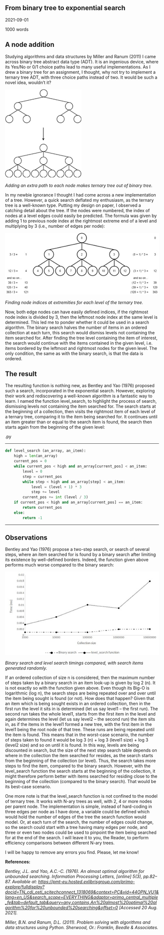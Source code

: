 ## From binary tree to exponential search

2021-09-01

1000 words

## A node addition

Studying algorithms and data structures by Miller and Ranum (2011) I came across binary tree abstract data type (ADT). It is an ingenious device, where its Yes/No or 0/1 choice paths lead to many useful implementations. As I drew a binary tree for an assignment, I thought, why not try to implement a ternary tree ADT, with three choice paths instead of two. It would be such a novel idea, wouldn’t it?

![Binary and ternary](assets/articles/2021/01_article/01_b_to_t.jpg "Binary to ternary")

_Adding an extra path to each node makes ternary tree out of binary tree._

In my newbie ignorance I thought I had come across a new implementation of a tree. However, a quick search deflated my enthusiasm, as the ternary tree is a well-known type. Putting my design on paper, I observed a catching detail about the tree. If the nodes were numbered, the index of nodes at a level edges could easily be predicted. The formula was given by adding 1 to previous node index at the rightmost extreme end of a level and multiplying by 3 (i.e., number of edges per node):

![Tree indices](assets/articles/2021/01_article/02_indices.jpg "Ternary tree indices")

_Finding node indices at extremities for each level of the ternary tree._

Now, both edge nodes can have easily defined indices, if the rightmost node index is divided by 3, then the leftmost node index at the same level is determined. This led me to ponder whether it could be used in a search algorithm. The binary search halves the number of items in an ordered collection at each turn, this search would dismiss levels not containing the item searched for. After finding the tree level containing the item of interest, the search would continue with the items contained in the given level, i.e. items bordered by the leftmost and rightmost nodes for the given level. The only condition, the same as with the binary search, is that the data is ordered.

## The result

The resulting function is nothing new, as Bentley and Yao (1976) proposed such a search, incorporated in the exponential search. However, exploring their work and rediscovering a well-known algorithm is a fantastic way to learn. I named the function level_search, to highlight the process of search, dismissing levels not containing the item searched for. The search starts at the beginning of a collection, then visits the rightmost item of each level of a ternary tree, comparing it to the item being searched for. It continues until an item greater than or equal to the search item is found, the search then starts again from the beginning of the given level:

.py

***

~~~python
def level_search (an_array, an_item):
    high = len(an_array)
    current_pos = 0
    while current_pos < high and an_array[current_pos] < an_item:
        level = 0
        step = current_pos
        while step < high and an_array[step] < an_item:
            level = (level + 1) * 3
            step += level
        current_pos += int (level / 3)
    if current_pos < high and an_array[current_pos] == an_item:
        return current_pos
    else:
        return -1
~~~

***

## Observations

Bentley and Yao (1976) propose a two-step search, or search of several steps, where an item searched for is found by a binary search after limiting its existence by well-defined borders. Indeed, the function given above performs much worse compared to the binary search:

![Binary search](assets/articles/2021/01_article/03_compared.jpg "Search timings compared")

_Binary search and level search timings compared, with search items generated randomly._

If an ordered collection of size n is considered, then the maximum number of steps taken by a binary search in an item look-up is given by log 2 (n). It is not exactly so with the function given above. Even though its Big-O is logarithmic (log n), the search steps are being repeated over and over until the item being sought is found (or not). How does that happen? Given that an item which is being sought exists in an ordered collection, then in the first run the level it sits in is determined (let us say level1 – the first run). The second run takes the whole level1, starts from the first item in the level and again determines the level (let us say level2 – the second run) the item sits in, as if the items in the level1 formed a new tree, with the first item in the level1 being the root node of that tree. These runs are being repeated until the item is found. This means that in the worst-case scenario, the number of steps taken to found it would be log 3 (n) + log 3 (level1 size) + log 3 (level2 size) and so on until it is found. In this way, levels are being discounted in search, but the size of the next step search table depends on where in the collection the item searched for resides, as the search starts from the beginning of the collection (or level). Thus, the search takes more steps to find the item, compared to the binary search. However, with the level_search function the search starts at the beginning of the collection, it might therefore perform better with items searched for residing close to the beginning of the collection (compared to the binary search). That would be its best-case scenario.

One more note is that the level_search function is not confined to the model of ternary tree. It works with N-ary trees as well, with 2, 4 or more nodes per parent node. The implementation is simple, instead of hard-coding in three edges per node as I have done, a variable could be defined which would hold the number of edges of the tree the search function would model. Or, at each turn of the search, the number of edges could change, so the search could start with a tree having many edges per node, and three or even two nodes could be used to pinpoint the item being searched for at the end of the search. I will leave it to you, the Reader, to perform efficiency comparisons between different N-ary trees.

I will be happy to remove any errors you find. Please, let me know!

**References:**

_Bentley, J.L. and Yao, A.C.-C. (1976). An almost optimal algorithm for unbounded searching. Information Processing Letters, [online] 5(3), pp.82–87. Available at: <https://pmt-eu.hosted.exlibrisgroup.com/primo-explore/fulldisplay?docid=TN_cdi_osti_scitechconnect_1318069&context=PC&vid=44OPN_VU1&lang=en_US&search_scope=EVERYTHING&adaptor=primo_central_multiple_fe&tab=default_tab&query=any,contains,An%20almost%20optimal%20algorithm%20for%20unbounded%20searching&offset=0> [Accessed 20 Aug. 2021]._

_Miller, B.N. and Ranum, D.L. (2011). Problem solving with algorithms and data structures using Python. Sherwood, Or.: Franklin, Beedle & Associates._
